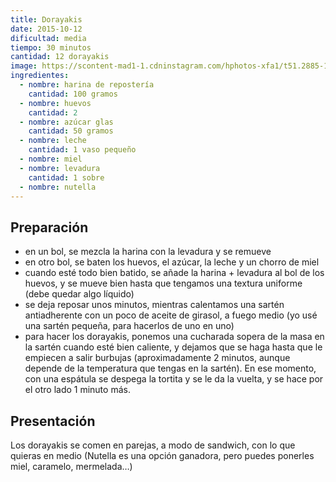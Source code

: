 ```yaml
---
title: Dorayakis
date: 2015-10-12
dificultad: media
tiempo: 30 minutos
cantidad: 12 dorayakis
image: https://scontent-mad1-1.cdninstagram.com/hphotos-xfa1/t51.2885-15/e35/12145424_1630586377190560_665591757_n.jpg
ingredientes:
  - nombre: harina de repostería
    cantidad: 100 gramos
  - nombre: huevos
    cantidad: 2
  - nombre: azúcar glas
    cantidad: 50 gramos
  - nombre: leche
    cantidad: 1 vaso pequeño
  - nombre: miel
  - nombre: levadura
    cantidad: 1 sobre
  - nombre: nutella
---
```


## Preparación

- en un bol, se mezcla la harina con la levadura y se remueve
- en otro bol, se baten los huevos, el azúcar, la leche y un chorro de miel
- cuando esté todo bien batido, se añade la harina + levadura al bol de los huevos, y se mueve bien hasta que tengamos una textura uniforme (debe quedar algo líquido)
- se deja reposar unos minutos, mientras calentamos una sartén antiadherente con un poco de aceite de girasol, a fuego medio (yo usé una sartén pequeña, para hacerlos de uno en uno)
- para hacer los dorayakis, ponemos una cucharada sopera de la masa en la sartén cuando esté bien caliente, y dejamos que se haga hasta que le empiecen a salir burbujas (aproximadamente 2 minutos, aunque depende de la temperatura que tengas en la sartén). En ese momento, con una espátula se despega la tortita y se le da la vuelta, y se hace por el otro lado 1 minuto más.

## Presentación

Los dorayakis se comen en parejas, a modo de sandwich, con lo que quieras en medio (Nutella es una opción ganadora, pero puedes ponerles miel, caramelo, mermelada…)
